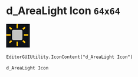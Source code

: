 # d_AreaLight Icon `64x64`
<img src="/img/d_AreaLight%20Icon.png" width=64 height=64>

``` CSharp
EditorGUIUtility.IconContent("d_AreaLight Icon")
```
```
d_AreaLight Icon
```
